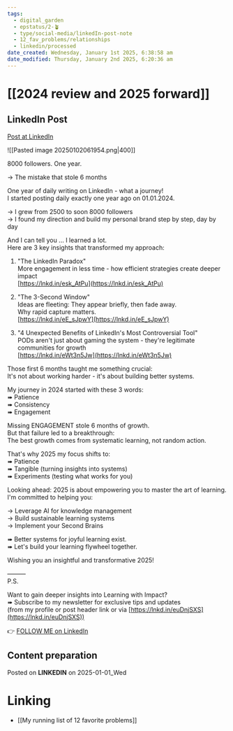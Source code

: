 ```yaml
---
tags:
  - digital_garden
  - epstatus/2-🪴
  - type/social-media/linkedIn-post-note
  - 12_fav_problems/relationships
  - linkedin/processed
date_created: Wednesday, January 1st 2025, 6:38:58 am
date_modified: Thursday, January 2nd 2025, 6:20:36 am
---
```

# [[2024 review and 2025 forward]]
## LinkedIn Post
[Post at LinkedIn](https://www.linkedin.com/posts/sebastiankamilli_8000-followers-one-year-the-mistake-activity-7280115573844324352-_2pq?utm_source=share&utm_medium=member_desktop)

![[Pasted image 20250102061954.png|400]]

8000 followers. One year.  
  
→ The mistake that stole 6 months  
  
One year of daily writing on LinkedIn - what a journey!  
I started posting daily exactly one year ago on 01.01.2024.  
  
→ I grew from 2500 to soon 8000 followers  
→ I found my direction and build my personal brand step by step, day by day  
  
And I can tell you ... I learned a lot.  
Here are 3 key insights that transformed my approach:  
  
1) "The LinkedIn Paradox"  
More engagement in less time - how efficient strategies create deeper impact  
[https://lnkd.in/esk_AtPu](https://lnkd.in/esk_AtPu)  
  
2) "The 3-Second Window"  
Ideas are fleeting: They appear briefly, then fade away.  
Why rapid capture matters.  
[https://lnkd.in/eE_sJpwY](https://lnkd.in/eE_sJpwY)  
  
3) "4 Unexpected Benefits of LinkedIn's Most Controversial Tool"  
PODs aren't just about gaming the system - they're legitimate communities for growth  
[https://lnkd.in/eWt3n5Jw](https://lnkd.in/eWt3n5Jw)  
  
Those first 6 months taught me something crucial:  
It's not about working harder - it's about building better systems.  
  
My journey in 2024 started with these 3 words:  
➠ Patience  
➠ Consistency  
➠ Engagement  
  
Missing ENGAGEMENT stole 6 months of growth.  
But that failure led to a breakthrough:  
The best growth comes from systematic learning, not random action.  
  
That's why 2025 my focus shifts to:  
➠ Patience  
➠ Tangible (turning insights into systems)  
➠ Experiments (testing what works for you)  
  
Looking ahead: 2025 is about empowering you to master the art of learning. I'm committed to helping you:  
  
→ Leverage AI for knowledge management  
→ Build sustainable learning systems  
→ Implement your Second Brains  
  
➠ Better systems for joyful learning exist.  
➠ Let's build your learning flywheel together.  

Wishing you an insightful and transformative 2025!  
  
———  
P.S.  
  
Want to gain deeper insights into Learning with Impact?  
➠ Subscribe to my newsletter for exclusive tips and updates  
(from my profile or post header link or via [https://lnkd.in/euDnjSXS](https://lnkd.in/euDnjSXS))

👉 [FOLLOW ME on LinkedIn](https://www.linkedin.com/comm/mynetwork/discovery-see-all?usecase=PEOPLE_FOLLOWS&followMember=sebastiankamilli)

## Content preparation

Posted on **LINKEDIN** on 2025-01-01_Wed
# Linking
+ [[My running list of 12 favorite problems]]